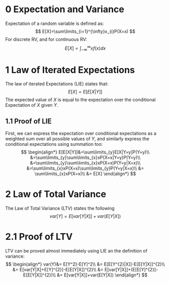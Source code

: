 # 0 Expectation and Variance

Expectation of a random variable is defined as:
$$
E[X]=\sum\limits_{i=1}^{\infty}x_{i}P(X=x)
$$
For discrete RV, and for continuous RV:
$$
E[X]=\int_{-\infty}^{\infty}xf(x)dx
$$
# 1 Law of Iterated Expectations

The law of iterated Expectations (LIE) states that:
$$
E[X]=E[E[X|Y]]
$$
The expected value of $X$ is equal to the expectation over the conditional Expectation of $X$ given $Y$.

## 1.1 Proof of LIE

First, we can express the expectation over conditional expectations as a weighted sum over all possible values of $Y$, and similarly express the conditional expectations using summation too:
$$
\begin{align*}
E[E[X|Y]]&=\sum\limits_{y}E[X|Y=y]P(Y=y)\\
&=\sum\limits_{y}\sum\limits_{x}xP(X=x|Y=y)P(Y=y)\\
&=\sum\limits_{y}\sum\limits_{x}xP(X=x)P(Y=y|X=x)\\
&=\sum\limits_{x}xP(X=x)\sum\limits_{y}P(Y=y|X=x)\\
&= \sum\limits_{x}xP(X=x)\\
&= E[X]
\end{align*}
$$

# 2 Law of Total Variance

The Law of Total Variance (LTV) states the following
$$
var[Y]=E[var[Y|X]]+var(E[Y|X])
$$
# 2.1 Proof of LTV

LTV can be proved almost immediately using LIE an the definition of variance:
$$
\begin{align*}
var(Y)&= E[Y^2]-E[Y]^2\\
&= E[E[Y^{2}|X]]-E[E[Y|X]]^{2}\\
&= E[var[Y|X]+E[Y]^{2}]-E[E[Y|X]]^{2}\\
&= E[var[Y|X]]+(E[E[Y]^{2}]-E[E[Y|X]]^{2})\\
&= E[var[Y|X]]+var(E[Y|X])
\end{align*}
$$

